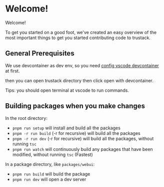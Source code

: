 # Welcome!

Welcome!

To get you started on a good foot, we've created an easy overview of the most important things to get you started contributing code to trustack.

## General Prerequisites

We use devcontainer as dev env, so you need [config vscode devcontainer](https://code.visualstudio.com/docs/devcontainers/containers#_installation) at first.

then you can open trustack directory then click open with devcontainer.

Tips: you should open terminal at vscode to run commands.

## Building packages when you make changes

In the root directory:

- `pnpm run setup` will install and build all the packages
- `pnpm -r run build` (-r for recursive) will build all the packages
- `pnpm -r run dev` (-r for recursive) will build all the packages, without running `tsc`
- `pnpm run watch` will continuously build any packages that have been modified, without running `tsc` (Fastest)

In a package directory, like `packages/webui`:

- `pnpm run build` will build the package
- `pnpm run dev` will open a dev server
